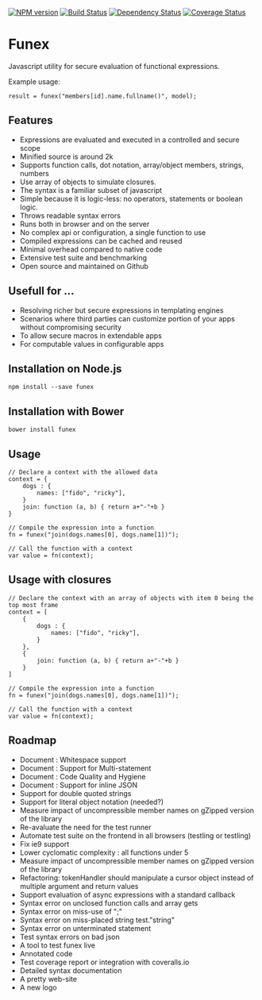 [![NPM version](https://badge.fury.io/js/funex.png)](http://badge.fury.io/js/funex)
[![Build Status](https://travis-ci.org/masyl/funex.png)](https://travis-ci.org/masyl/funex)
[![Dependency Status](https://gemnasium.com/masyl/funex.png)](https://gemnasium.com/masyl/funex)
[![Coverage Status](https://coveralls.io/repos/masyl/funex/badge.png?branch=master)](https://coveralls.io/r/masyl/funex)

# Funex

Javascript utility for secure evaluation of functional expressions.

Example usage:

	result = funex("members[id].name.fullname()", model);

## Features
- Expressions are evaluated and executed in a controlled and secure scope
- Minified source is around 2k
- Supports function calls, dot notation, array/object members, strings, numbers
- Use array of objects to simulate closures.
- The syntax is a familiar subset of javascript
- Simple because it is logic-less: no operators, statements or boolean logic.
- Throws readable syntax errors
- Runs both in browser and on the server
- No complex api or configuration, a single function to use
- Compiled expressions can be cached and reused
- Minimal overhead compared to native code
- Extensive test suite and benchmarking
- Open source and maintained on Github

## Usefull for ...
- Resolving richer but secure expressions in templating engines
- Scenarios where third parties can customize portion of your apps without
compromising security
- To allow secure macros in extendable apps
- For computable values in configurable apps

## Installation on Node.js

	npm install --save funex

## Installation with Bower

	bower install funex

## Usage

	// Declare a context with the allowed data
	context = {
		dogs : {
			names: ["fido", "ricky"],
		}
		join: function (a, b) { return a+"-"+b }
	}

	// Compile the expression into a function
	fn = funex("join(dogs.names[0], dogs.name[1])");

	// Call the function with a context
	var value = fn(context);

## Usage with closures

	// Declare the context with an array of objects with item 0 being the top most frame
	context = [
		{
			dogs : {
				names: ["fido", "ricky"],
			}
		},
		{
			join: function (a, b) { return a+"-"+b }
		}
	]

	// Compile the expression into a function
	fn = funex("join(dogs.names[0], dogs.name[1])");

	// Call the function with a context
	var value = fn(context);


## Roadmap
- Document : Whitespace support
- Document : Support for Multi-statement
- Document : Code Quality and Hygiene
- Document : Support for inline JSON 
- Support for double quoted strings
- Support for literal object notation (needed?)
- Measure impact of uncompressible member names on gZipped version of the library
- Re-avaluate the need for the test runner
- Automate test suite on the frontend in all browsers (testling or testling)
- Fix ie9 support
- Lower cyclomatic complexity : all functions under 5
- Measure impact of uncompressible member names on gZipped version of the library
- Refactoring: tokenHandler should manipulate a cursor object instead of multiple argument and return values
- Support evaluation of async expressions with a standard callback
- Syntax error on unclosed function calls and array gets
- Syntax error on miss-use of ";"
- Syntax error on miss-placed string test."string"
- Syntax error on unterminated statement
- Test syntax errors on bad json
- A tool to test funex live
- Annotated code
- Test coverage report or integration with coveralls.io
- Detailed syntax documentation
- A pretty web-site
- A new logo
